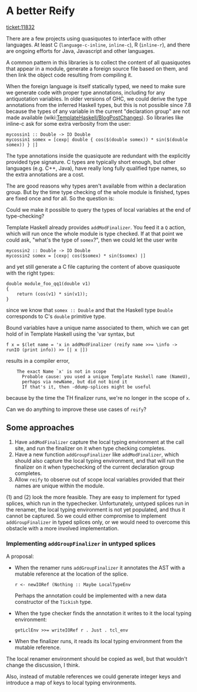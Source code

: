 # A better Reify

[ticket:11832](https://gitlab.haskell.org//ghc/ghc/issues/11832)


There are a few projects using quasiquotes to interface with other languages. At least C (`language-c-inline`, `inline-c`), R (`inline-r`), and there are ongoing efforts for Java, Javascript and other languages.


A common pattern in this libraries is to collect the content of all quasiquotes that appear in a module, generate a foreign source file based on them, and then link the object code resulting from compiling it.


When the foreign language is itself statically typed, we need to make
sure we generate code with proper type annotations, including for any
antiquotation variables. In older versions of GHC, we could derive the
type annotations from the inferred Haskell types, but this is not
possible since 7.8 because the types of any variable in the current
"declaration group" are not made available (wiki:[TemplateHaskell/BlogPostChanges](template-haskell/blog-post-changes)). So libraries like inline-c
ask for some extra verbosity from the user:

```wiki
mycossin1 :: Double -> IO Double
mycossin1 somex = [cexp| double { cos($(double somex)) * sin($(double
somex)) } |]
```


The type annotations inside the quasiquote are redundant with the
explicitly provided type signature. C types are typically short
enough, but other languages (e.g. C++, Java), have really long fully
qualified type names, so the extra annotations are a cost.


The are good reasons why types aren't available from within a
declaration group. But by the time type checking of the whole module
is finished, types are fixed once and for all. So the question is:


Could we make it possible to query the types of local variables at
the end of type-checking?


Template Haskell already provides `addModFinalizer`. You feed it a `Q`
action, which will run once the whole module is type checked. If at
that point we could ask, "what's the type of `somex`?", then we
could let the user write

```wiki
mycossin2 :: Double -> IO Double
mycossin2 somex = [cexp| cos($somex) * sin($somex) |]
```


and yet still generate a C file capturing the content of above
quasiquote with the right types:

```wiki
double module_foo_qq1(double v1)
{
    return (cos(v1) * sin(v1));
}
```


since we know that `somex :: Double` and that the Haskell type `Double`
corresponds to C's `double` primitive type.


Bound variables have a unique name associated to them, which we can
get hold of in Template Haskell using the 'var syntax, but

```wiki
f x = $(let name = 'x in addModFinalizer (reify name >>= \info ->
runIO (print info)) >> [| x |])
```


results in a compiler error,

```wiki
    The exact Name `x' is not in scope
      Probable cause: you used a unique Template Haskell name (NameU),
      perhaps via newName, but did not bind it
      If that's it, then -ddump-splices might be useful
```


because by the time the TH finalizer runs, we're no longer in the scope of `x`.


Can we do anything to improve these use cases of `reify`?

## Some approaches

1. Have `addModFinalizer` capture the local typing environment at the call site, and run the finalizer on it when type checking completes.
1. Have a new function `addGroupFinalizer` like `addModFinalizer`, which should also capture the local typing environment, and that will run the finalizer on it when typechecking of the current declaration group completes. 
1. Allow `reify` to observe out of scope local variables provided that their names are unique within the module.


(1) and (2) look the more feasible. They are easy to implement for typed splices, which run in the typechecker. Unfortunately, untyped splices run in the renamer, the local typing environment is not yet populated, and thus it cannot be captured. So we could either compromise to implement `addGroupFinalizer` in typed splices only, or we would need to overcome this obstacle with a more involved implementation.

### Implementing `addGroupFinalizer` in untyped splices


A proposal:

- When the renamer runs `addGroupFinalizer` it annotates the AST with a mutable reference at the location of the splice.

  ```wiki
  r <- newIORef (Nothing :: Maybe LocalTypeEnv
  ```

  Perhaps the annotation could be implemented with a new data constructor of the `Tickish` type.
- When the type checker finds the annotation it writes to it the local typing environment:

  ```wiki
  getLclEnv >>= writeIORef r . Just . tcl_env
  ```
- When the finalizer runs, it reads its local typing environment from the mutable reference.


The local renamer environment should be copied as well, but that wouldn't change the discussion, I think.


Also, instead of mutable references we could generate integer keys and introduce a map of keys to local typing environments.
